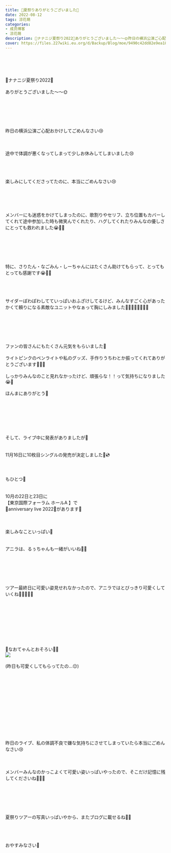 ```yaml
---
title: 🐥夏祭りありがとうございました🍑
date: 2022-08-12
tags: 涼花萌
categories: 
- 成员博客
- 涼花萌
description: 🍉ナナニジ夏祭り2022🌻ありがとうございました〜〜🌞昨日の横浜公演ご心配おかけしてごめんなさい😢途中で体調が悪くなってしまって少しお休みしてしまいました😢...
cover: https://files.227wiki.eu.org/d/Backup/Blog/moe/9490c42dd82e9ea18968b073014b1.jpg 
---
```

<div class="blog_detail__main">
<br/>
<br/>
<br/>
<br/>
🍉ナナニジ夏祭り2022🌻<br/>
<br/>
ありがとうございました〜〜🌞<br/>
<br/>
<br/>
<br/>
<br/>
<br/>
<br/>
昨日の横浜公演ご心配おかけしてごめんなさい😢<br/>
<br/>
<br/>
<br/>
途中で体調が悪くなってしまって少しお休みしてしまいました😢<br/>
<br/>
<br/>
<br/>
<br/>
楽しみにしてくださってたのに、本当にごめんなさい😢<br/>
<br/>
<br/>
<br/>
<br/>
<br/>
メンバーにも迷惑をかけてしまったのに、歌割りやセリフ、立ち位置もカバーしてくれて途中参加した時も微笑んでくれたり、ハグしてくれたりみんなの優しさにとっても救われました😭💓💓<br/>
<br/>
<br/>
<br/>
<br/>
<br/>
<br/>
特に、さりたん・なごみん・しーちゃんにはたくさん助けてもらって、とってもとっても感謝です😭💓💓<br/>
<br/>
<br/>
<br/>
<br/>
サイダーぽわぽわしてていっぱいおふざけしてるけど、みんなすごく心があったかくて頼りになる素敵なユニットやなぁって胸にしみました🥺💓💓💓🐨🐏🐹💓<br/>
<br/>
<br/>
<br/>
<br/>
<br/>
<br/>
ファンの皆さんにもたくさん元気をもらいました💓<br/>
<br/>
ライトピンクのペンライトや私のグッズ、手作りうちわとか振ってくれてありがとうございます🥺💓💓<br/>
<br/>
しっかりみんなのこと見れなかったけど、頑張らな！！って気持ちになりました😭💓<br/>
<br/>
ほんまにありがとう💓<br/>
<br/>
<br/>
<br/>
<br/>
<br/>
<br/>
<br/>
そして、ライブ中に発表がありましたが🌼<br/>
<br/>
<br/>
11月16日に10枚目シングルの発売が決定しました📀💿<br/>
<br/>
<br/>
<br/>
もひとつ🌸<br/>
<br/>
<br/>
10月の22日と23日に<br/>
【東京国際フォーラム ホールA 】で<br/>
🎉anniversary live 2022🎈があります🥰<br/>
<br/>
<br/>
<br/>
楽しみなこといっぱい🥰<br/>
<br/>
<br/>
アニラは、るぅちゃんも一緒がいいね🌝💓<br/>
<br/>
<br/>
<br/>
<br/>
<br/>
<br/>
ツアー最終日に可愛い姿見せれなかったので、アニラではとびっきり可愛くしていくね🧚🏻‍♀️💓💓<br/>
<br/>
<br/>
<br/>
<br/>
<br/>
<br/>
<br/>
<br/>
<br/>
🎀なおてゃんとおそろい🍡🍡<br/>
<img src="https://files.227wiki.eu.org/d/Backup/Blog/moe/9490c42dd82e9ea18968b073014b1.jpg"><br/>
<br/>
(昨日も可愛くしてもらってたの…😔)<br/>
<br/>
<br/>
<br/>
<br/>
<br/>
<br/>
<br/>
<br/>
<br/>
<br/>
<br/>
<br/>
<br/>
昨日のライブ、私の体調不良で嫌な気持ちにさせてしまっていたら本当にごめんなさい😢<br/>
<br/>
<br/>
<br/>
メンバーみんなのかっこよくて可愛い姿いっぱいやったので、そこだけ記憶に残してくださいね🧚🏻‍♀️<br/>
<br/>
<br/>
<br/>
<br/>
<br/>
<br/>
夏祭りツアーの写真いっぱいやから、またブログに載せるね📸💓<br/>
<br/>
<br/>
<br/>
<br/>
おやすみなさい🌝
<!--twitter-->

<!--//twitter-->
</img></div>